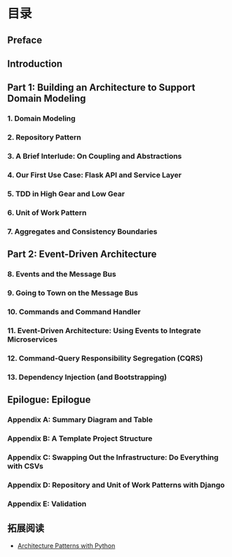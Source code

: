 # 目录

## Preface
## Introduction
## Part 1: Building an Architecture to Support Domain Modeling

### 1. Domain Modeling
### 2. Repository Pattern
### 3. A Brief Interlude: On Coupling and Abstractions
### 4. Our First Use Case: Flask API and Service Layer
### 5. TDD in High Gear and Low Gear
### 6. Unit of Work Pattern
### 7. Aggregates and Consistency Boundaries

## Part 2: Event-Driven Architecture

### 8. Events and the Message Bus
### 9. Going to Town on the Message Bus
### 10. Commands and Command Handler
### 11. Event-Driven Architecture: Using Events to Integrate Microservices
### 12. Command-Query Responsibility Segregation (CQRS)
### 13. Dependency Injection (and Bootstrapping)

## Epilogue: Epilogue

### Appendix A: Summary Diagram and Table
### Appendix B: A Template Project Structure
### Appendix C: Swapping Out the Infrastructure: Do Everything with CSVs
### Appendix D: Repository and Unit of Work Patterns with Django
### Appendix E: Validation

## 拓展阅读

- [Architecture Patterns with Python](http://www.cosmicpython.com/book/preface.html)


